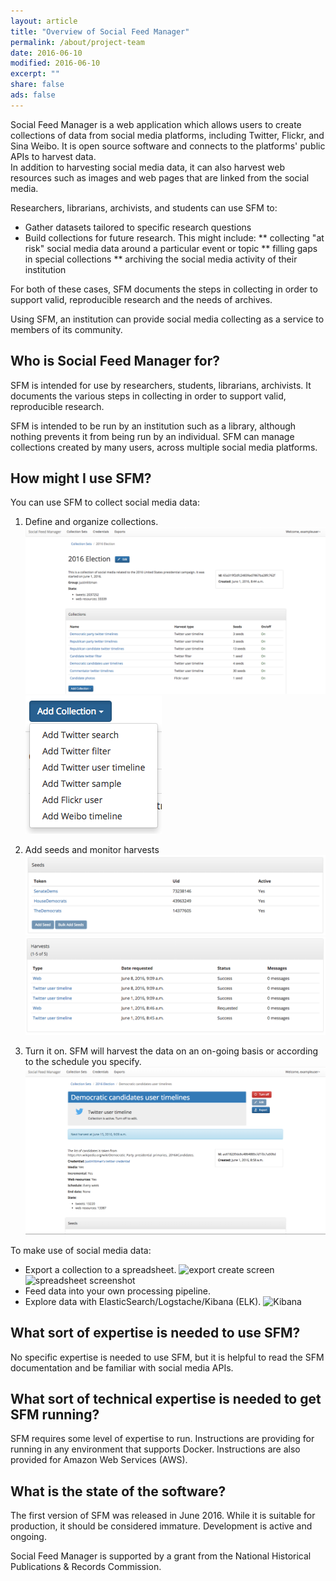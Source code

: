 ```yaml
---
layout: article
title: "Overview of Social Feed Manager"
permalink: /about/project-team
date: 2016-06-10
modified: 2016-06-10
excerpt: ""
share: false
ads: false
---
```


Social Feed Manager is a web application which allows users to create collections of data from social media platforms, 
including Twitter, Flickr, and Sina Weibo. It is open source software and connects to the platforms' public APIs to harvest data.  
In addition to harvesting social media data, it can also harvest web resources such as images and web pages that are linked from the social media.

Researchers, librarians, archivists, and students can use SFM to:
* Gather datasets tailored to specific research questions
* Build collections for future research. This might include:
** collecting "at risk" social media data around a particular event or topic
** filling gaps in special collections
** archiving the social media activity of their institution

For both of these cases, SFM documents the steps in collecting in order to support valid, reproducible research and the needs of archives.

Using SFM, an institution can provide social media collecting as a service to members of its community.

Who is Social Feed Manager for?
-------------------------------
SFM is intended for use by researchers, students, librarians, archivists.  It documents the various steps in collecting in order to support valid, reproducible research.

SFM is intended to be run by an institution such as a library, although nothing prevents it from being run by an individual. SFM can manage collections created by many users, across multiple social media platforms.

How might I use SFM?
--------------------
You can use SFM to collect social media data:
1. Define and organize collections.
![collection set page with list of collections](/images/overview/collection_set_multi.png)
![list of collection harvest types](/images/overview/collection_types.png)

2. Add seeds and monitor harvests
![list of seeds](/images/overview/seeds.png)
![list of harvests](/images/overview/harvests.png)

3. Turn it on.  SFM will harvest the data on an on-going basis or according to the schedule you specify.
![collection turned on](/images/overview/collection.png)

To make use of social media data:
* Export a collection to a spreadsheet.
![export create screen](export_page.png)
![spreadsheet screenshot](excel.png)
* Feed data into your own processing pipeline.
* Explore data with ElasticSearch/Logstache/Kibana (ELK).
![Kibana](kibana.png)

What sort of expertise is needed to use SFM?
--------------------------------------------
No specific expertise is needed to use SFM, but it is helpful to read the SFM documentation and be familiar with social media APIs.

What sort of technical expertise is needed to get SFM running?
--------------------------------------------------------------
SFM requires some level of expertise to run.  Instructions are providing for running in any environment that supports Docker.  Instructions are also provided for Amazon Web Services (AWS).

What is the state of the software?
----------------------------------
The first version of SFM was released in June 2016.  While it is suitable for production, it should be considered immature.  Development is active and ongoing.


Social Feed Manager is supported by a grant from the National Historical Publications & Records Commission. 

